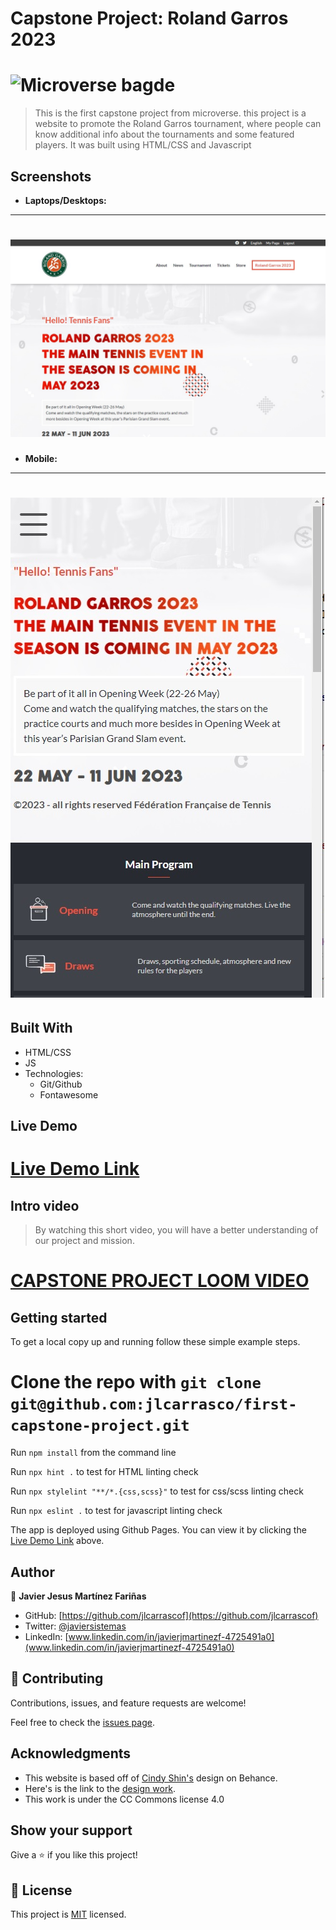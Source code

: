 # Capstone Project: Roland Garros 2023


# ![Microverse bagde](https://img.shields.io/badge/Microverse-blueviolet)


> This is the first capstone project from microverse. this project is a website to promote the Roland Garros tournament, where people can know additional info about the tournaments and some featured players. It was built using HTML/CSS and Javascript

## Screenshots

- **Laptops/Desktops:**

---
# ![home_screenshot](./assets/images/capstone-desktop.jpg)


- **Mobile:**

---
# ![Mobile screenshot](./assets/images/capstone-mobile.jpg)



## Built With

- HTML/CSS
- JS
- Technologies:
  - Git/Github
  - Fontawesome

## Live Demo

# [Live Demo Link](https://jlcarrascof.github.io/first-capstone-project/)

## Intro video

> By watching this short video, you will have a better understanding of our project and mission.

# [CAPSTONE PROJECT LOOM VIDEO](https://www.loom.com/share/3592df7602c04fd7ae8531b6eca35715)

## Getting started

To get a local copy up and running follow these simple example steps.

# Clone the repo with `git clone git@github.com:jlcarrasco/first-capstone-project.git`

Run `npm install` from the command line

Run `npx hint .` to test for HTML linting check

Run `npx stylelint "**/*.{css,scss}"` to test for css/scss linting check

Run `npx eslint .` to test for javascript linting check

The app is deployed using Github Pages. You can view it by clicking the [Live Demo Link](#Live-Demo) above.

## Author

👤 **Javier Jesus Martínez Fariñas**

- GitHub: [https://github.com/jlcarrascof](https://github.com/jlcarrascof)
- Twitter: [@javiersistemas](@javiersistemas)
- LinkedIn: [www.linkedin.com/in/javierjmartinezf-4725491a0](www.linkedin.com/in/javierjmartinezf-4725491a0)

## 🤝 Contributing

Contributions, issues, and feature requests are welcome!

Feel free to check the [issues page](../../issues/).

## Acknowledgments

- This website is based off of [Cindy Shin's](https://www.behance.net/adagio07) design on Behance.
- Here's is the link to the [design work](https://www.behance.net/gallery/29845175/CC-Global-Summit-2015).
- This work is under the CC Commons license 4.0

## Show your support

Give a ⭐️ if you like this project!

## 📝 License

This project is [MIT](./MIT.md) licensed.
